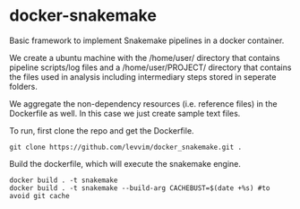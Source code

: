 # docker-snakemake

Basic framework to implement Snakemake pipelines in a docker container. 

We create a ubuntu machine with the /home/user/ directory that contains pipeline scripts/log files and a /home/user/PROJECT/ directory that contains the files used in analysis including intermediary steps stored in seperate folders.

We aggregate the non-dependency resources (i.e. reference files) in the Dockerfile as well. In this case we just create sample text files.

To run, first clone the repo and get the Dockerfile.

    git clone https://github.com/levvim/docker_snakemake.git .

Build the dockerfile, which will execute the snakemake engine.

    docker build . -t snakemake
    docker build . -t snakemake --build-arg CACHEBUST=$(date +%s) #to avoid git cache
